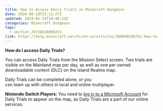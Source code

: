 ```yaml
---
title: How to Access Daily Trials in Minecraft Dungeons
date: 2020-08-18T23:11:27Z
updated: 2024-05-14T19:40:23Z
categories: Minecraft Dungeons
tags:
  - section_26726610890253
link: https://help.minecraft.net/hc/en-us/articles/360048248751-How-to-Access-Daily-Trials-in-Minecraft-Dungeons
---
```


**How do I access Daily Trials?** 

You can access Daily Trials from the Mission Select screen. Two trials are visible on the Mainland map per day, as well as one per owned downloadable content (DLC) on the Island Realms map. 

Daily Trials can be completed alone, or you can team up with others in local and online multiplayer.

**Nintendo Switch Players:** You need to [log in to a Microsoft Account](../Linking-Microsoft-Accounts/How-to-Link-Your-Microsoft-Account-to-Minecraft-on-Nintendo-Switch.md) for Daily Trials to appear on the map, as Daily Trials are a part of our online services.
